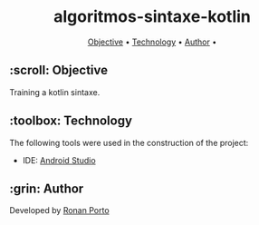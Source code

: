 <h1 align="center">algoritmos-sintaxe-kotlin</h1>


<p align="center">
 <a href="#objective">Objective</a> •
 <a href="#technology">Technology</a> • 
 <a href="#author">Author</a> •
</p>

<h2 id=objective>:scroll: Objective</h2>
Training a kotlin sintaxe.

<h2 id=technology>:toolbox: Technology</h2>

The following tools were used in the construction of the project:

- IDE: <a href="https://visualstudio.microsoft.com/downloads/">Android Studio</a>

<h2 id=author>:grin: Author</h2>

Developed by <a href="https://www.linkedin.com/in/ronan-porto-78481b2b3/" target="_blank">Ronan Porto</a>
